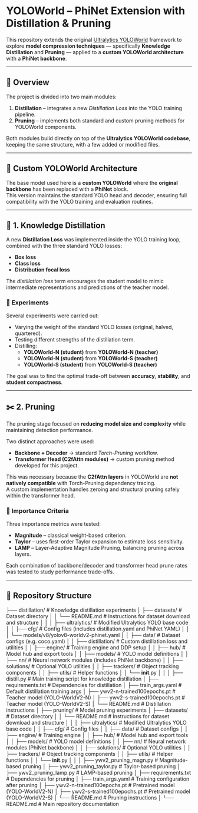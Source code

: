 # YOLOWorld – PhiNet Extension with Distillation & Pruning

This repository extends the original [Ultralytics YOLOWorld](https://github.com/ultralytics/ultralytics) framework to explore **model compression techniques** — specifically **Knowledge Distillation** and **Pruning** — applied to a **custom YOLOWorld architecture** with a **PhiNet backbone**.

---

## 🔧 Overview

The project is divided into two main modules:

1. **Distillation** – integrates a new *Distillation Loss* into the YOLO training pipeline.  
2. **Pruning** – implements both standard and custom pruning methods for YOLOWorld components.

Both modules build directly on top of the **Ultralytics YOLOWorld codebase**, keeping the same structure, with a few added or modified files.

---

## 🧩 Custom YOLOWorld Architecture

The base model used here is a **custom YOLOWorld** where the **original backbone** has been replaced with a **PhiNet** block.  
This version maintains the standard YOLO head and decoder, ensuring full compatibility with the YOLO training and evaluation routines.

---

## 🔬 1. Knowledge Distillation

A new **Distillation Loss** was implemented inside the YOLO training loop, combined with the three standard YOLO losses:

- **Box loss**  
- **Class loss**  
- **Distribution focal loss**  

The *distillation loss* term encourages the student model to mimic intermediate representations and predictions of the teacher model.

### 🧪 Experiments

Several experiments were carried out:

- Varying the weight of the standard YOLO losses (original, halved, quartered).  
- Testing different strengths of the distillation term.  
- Distilling:  
  - **YOLOWorld-N (student)** from **YOLOWorld-N (teacher)**
  - **YOLOWorld-N (student)** from **YOLOWorld-S (teacher)**  
  - **YOLOWorld-S (student)** from **YOLOWorld-S (teacher)**  

The goal was to find the optimal trade-off between **accuracy**, **stability**, and **student compactness**.

---

## ✂️ 2. Pruning

The pruning stage focused on **reducing model size and complexity** while maintaining detection performance.

Two distinct approaches were used:

- **Backbone + Decoder** → standard *Torch-Pruning* workflow.  
- **Transformer Head (C2fAttn modules)** → custom pruning method developed for this project.

This was necessary because the **C2fAttn layers** in YOLOWorld are **not natively compatible** with Torch-Pruning dependency tracing.  
A custom implementation handles zeroing and structural pruning safely within the transformer head.

### 🧠 Importance Criteria

Three importance metrics were tested:

- **Magnitude** – classical weight-based criterion.  
- **Taylor** – uses first-order Taylor expansion to estimate loss sensitivity.  
- **LAMP** – Layer-Adaptive Magnitude Pruning, balancing pruning across layers.  

Each combination of backbone/decoder and transformer head prune rates was tested to study performance trade-offs.

---

## 📁 Repository Structure

├── distillation/                          # Knowledge distillation experiments
│   ├── datasets/                          # Dataset directory
│   │   └── README.md                      # Instructions for dataset download and structure
│   │
│   ├── ultralytics/                       # Modified Ultralytics YOLO base code
│   │   ├── cfg/                           # Config files (includes distillation.yaml and PhiNet YAML)
│   │   │   └── models/v8/yolov8-worldv2-phinet.yaml
│   │   ├── data/                          # Dataset configs (e.g. coco.yaml)
│   │   ├── distillation/                  # Custom distillation loss and utilities
│   │   ├── engine/                        # Training engine and DDP setup
│   │   ├── hub/                           # Model hub and export tools
│   │   ├── models/                        # YOLO model definitions
│   │   ├── nn/                            # Neural network modules (includes PhiNet backbone)
│   │   ├── solutions/                     # Optional YOLO utilities
│   │   ├── trackers/                      # Object tracking components
│   │   ├── utils/                         # Helper functions
│   │   └── __init__.py
│   │
│   ├── distill.py                         # Main training script for knowledge distillation
│   ├── requirements.txt                   # Dependencies for distillation
│   ├── train_args.yaml                    # Default distillation training args
│   ├── ywv2-n-trained100epochs.pt         # Teacher model (YOLO-WorldV2-N)
│   ├── ywv2-s-trained100epochs.pt         # Teacher model (YOLO-WorldV2-S)
│   └── README.md                          # Distillation instructions
│
├── pruning/                               # Model pruning experiments
│   ├── datasets/                          # Dataset directory
│   │   └── README.md                      # Instructions for dataset download and structure
│   │
│   ├── ultralytics/                       # Modified Ultralytics YOLO base code
│   │   ├── cfg/                           # Config files
│   │   ├── data/                          # Dataset configs
│   │   ├── engine/                        # Training engine
│   │   ├── hub/                           # Model hub and export tools
│   │   ├── models/                        # YOLO model definitions
│   │   ├── nn/                            # Neural network modules (PhiNet backbone)
│   │   ├── solutions/                     # Optional YOLO utilities
│   │   ├── trackers/                      # Object tracking components
│   │   ├── utils/                         # Helper functions
│   │   └── __init__.py
│   │
│   ├── ywv2_pruning_magn.py               # Magnitude-based pruning
│   ├── ywv2_pruning_taylor.py             # Taylor-based pruning
│   ├── ywv2_pruning_lamp.py               # LAMP-based pruning
│   ├── requirements.txt                   # Dependencies for pruning
│   ├── train_args.yaml                    # Training configuration after pruning
│   ├── ywv2-n-trained100epochs.pt         # Pretrained model (YOLO-WorldV2-N)
│   ├── ywv2-s-trained100epochs.pt         # Pretrained model (YOLO-WorldV2-S)
│   └── README.md                          # Pruning instructions
│
└── README.md                              # Main repository documentation

